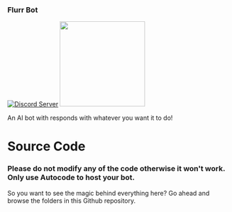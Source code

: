 ### Flurr Bot

[![Discord Server](https://img.shields.io/discord/961126057744941116?logo=discord&logoColor=ffffff&color=7389D8)](https://discord.gg/yEGdATHKyp)
[<img src="https://open.autocode.com/static/images/open.svg?" width="192">](https://open.autocode.com/)

An AI bot with responds with whatever you want it to do!

# Source Code

<h3>Please do not modify any of the code otherwise it won't work. Only use Autocode to host your bot.</h3>
  
So you want to see the magic behind everything here? Go ahead and browse the folders in this Github repository.
